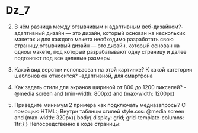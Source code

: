 # Dz_7

 
2. В чём разница между отзывчивым и адаптивным веб-дизайном?- адаптивный дизайн — это дизайн, который основан на нескольких макетах и для каждого макета необходимо разработать свою страницу;отзывчивый дизайн — это дизайн, который основан на одном макете, под который разрабатывают одну страницу и далее подгоняют под все целевые размеры.
 
4. Какой вид верстки использован на этой картинке? К какой категории шаблонов он относится? -адаптивной, для смартфона

5. Как задать стили для экранов шириной от 800 до 1200 пикселей? - @media screen and (min-width: 800px)  and (max-width: 1200px)

6. Приведите минимум 2 примера как подключать медиазапросы? 
   С помощью HTML:<link rel="stylesheet" media="screen and (color)" href="example.css">; 
   Внутри таблицы стилей style.css:
@media screen and (max-width: 320px){
    body{
        display: grid;
        grid-template-columns: 1fr;}
    }
Непосредственно в коде страницы:
                <style>
		@media (max-width: 600px) {
		  #sidebar {display: none;}
		}
                </style>
